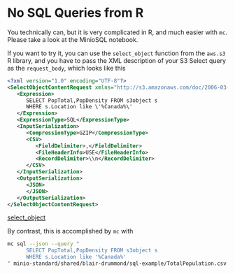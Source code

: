 # No SQL Queries from R

You technically can, but it is very complicated in R, and much easier with `mc`. Please take a look at the MinioSQL notebook.


If you want to try it, you can use the `select_object` function from the `aws.s3` R library, and you have to pass the XML description of your S3 Select query as the `request_body`, which looks like this


```xml
<?xml version="1.0" encoding="UTF-8"?>
<SelectObjectContentRequest xmlns="http://s3.amazonaws.com/doc/2006-03-01/">
   <Expression>
      SELECT PopTotal,PopDensity FROM s3object s
      WHERE s.Location like \'%Canada%\'
   </Expression>
   <ExpressionType>SQL</ExpressionType>
   <InputSerialization>
      <CompressionType>GZIP</CompressionType>
      <CSV>
         <FieldDelimiter>,</FieldDelimiter>
         <FileHeaderInfo>USE</FileHeaderInfo>
         <RecordDelimiter>\\n</RecordDelimiter>
      </CSV>
   </InputSerialization>
   <OutputSerialization>
      <JSON>
      </JSON>
   </OutputSerialization>
</SelectObjectContentRequest>
```


[select_object](https://github.com/cloudyr/aws.s3/issues/224)


By contrast, this is accomplished by `mc` with

```sh
mc sql --json --query "
      SELECT PopTotal,PopDensity FROM s3object s
      WHERE s.Location like '%Canada%'
" minio-standard/shared/blair-drummond/sql-example/TotalPopulation.csv.gz | tee query-output.json
```
